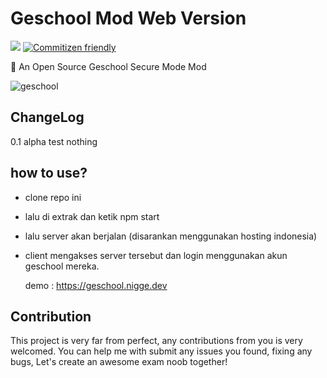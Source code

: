 




# Geschool Mod Web Version


 ![](https://api.visitorbadge.io/api/VisitorHit?user=NiggeDev&repo=GeschoolMod&countColor=%237B1E7A) [![Commitizen friendly](https://img.shields.io/badge/commitizen-friendly-brightgreen.svg)](http://commitizen.github.io/cz-cli/)

🔐 An Open Source Geschool Secure Mode Mod 

![geschool](https://images-ext-1.discordapp.net/external/gRQi84lpqIIhcYlhsXVX5T_P88YUksVDdhs7_8pYXLw/https/media.tenor.com/Zz-87FXVKvoAAAAC/hajime-shino.gif)


## ChangeLog
0.1 alpha test
nothing
## how to use?
- clone repo ini
- lalu di extrak dan ketik npm start
- lalu server akan berjalan (disarankan menggunakan hosting indonesia)
- client mengakses server tersebut dan login menggunakan akun geschool mereka.
  
  demo : https://geschool.nigge.dev

## Contribution

This project is very far from perfect, any contributions from you is very welcomed. You can help me with submit any issues you found, fixing any bugs,
Let's create an awesome exam noob together!
